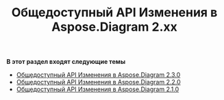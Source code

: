 ﻿---
title: Общедоступный API Изменения в Aspose.Diagram 2.xx
type: docs
weight: 50
url: /ru/java/public-api-changes-in-aspose-diagram-2-x-x/
---
**В этот раздел входят следующие темы**
- [Общедоступный API Изменения в Aspose.Diagram 2.3.0](/diagram/ru/java/public-api-changes-in-aspose-diagram-2-3-0/)
- [Общедоступный API Изменения в Aspose.Diagram 2.2.0](/diagram/ru/java/public-api-changes-in-aspose-diagram-2-2-0/)
- [Общедоступный API Изменения в Aspose.Diagram 2.1.0](/diagram/ru/java/public-api-changes-in-aspose-diagram-2-1-0/)
